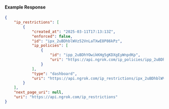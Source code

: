 <!-- Code generated for API Clients. DO NOT EDIT. -->

#### Example Response

```json
{
	"ip_restrictions": [
		{
			"created_at": "2025-03-11T17:13:13Z",
			"enforced": false,
			"id": "ipx_2uBDhblWVz52VnLaTXwE8P86kPz",
			"ip_policies": [
				{
					"id": "ipp_2uBDhYOwikKHg5gKDXgEyWnpdKp",
					"uri": "https://api.ngrok.com/ip_policies/ipp_2uBDhYOwikKHg5gKDXgEyWnpdKp"
				}
			],
			"type": "dashboard",
			"uri": "https://api.ngrok.com/ip_restrictions/ipx_2uBDhblWVz52VnLaTXwE8P86kPz"
		}
	],
	"next_page_uri": null,
	"uri": "https://api.ngrok.com/ip_restrictions"
}
```
